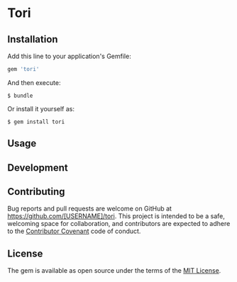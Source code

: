 # Tori
## Installation

Add this line to your application's Gemfile:

```ruby
gem 'tori'
```

And then execute:

    $ bundle

Or install it yourself as:

    $ gem install tori

## Usage

## Development

## Contributing

Bug reports and pull requests are welcome on GitHub at https://github.com/[USERNAME]/tori. This project is intended to be a safe, welcoming space for collaboration, and contributors are expected to adhere to the [Contributor Covenant](contributor-covenant.org) code of conduct.


## License

The gem is available as open source under the terms of the [MIT License](http://opensource.org/licenses/MIT).

